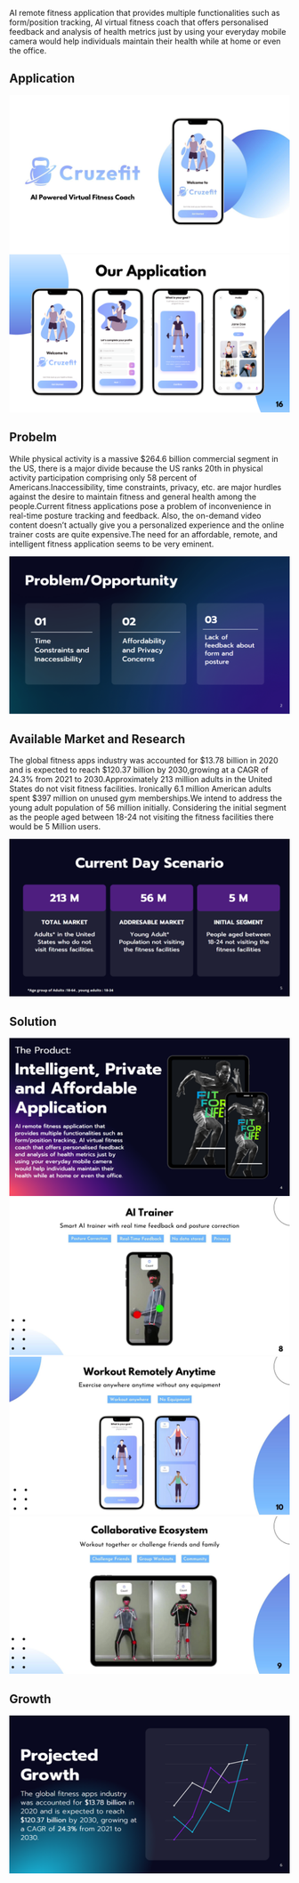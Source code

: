  

  AI remote fitness application that provides multiple functionalities such as form/position tracking, AI virtual fitness coach that offers personalised feedback and analysis of health metrics just by using your everyday mobile camera would help individuals maintain their health while at home or even the office.

## Application

 <img src="snaps/1.jpg">

 <img src="snaps/Copy of Cruzefit Final.png">
 


## Probelm
 
While physical activity is a massive $264.6 billion commercial segment in the US, there is a major divide because the US ranks 20th in physical activity participation comprising only 58 percent of Americans.Inaccessibility, time constraints, privacy, etc. are major hurdles against the desire to maintain fitness and general health among the people.Current fitness applications pose a problem of inconvenience in real-time posture tracking and feedback. Also, the on-demand video content doesn’t actually give you a personalized experience and the online trainer costs are quite expensive.The need for an affordable, remote, and intelligent fitness application seems to be very  eminent.
 
 <img src="snaps/155 (3).png">



## Available Market and Research 

The global fitness apps industry was accounted for $13.78 billion in 2020 and is expected to reach $120.37 billion by 2030,growing at a CAGR of 24.3% from 2021 to 2030.Approximately 213 million adults in the United States do not visit fitness facilities. Ironically 6.1 million American adults spent $397 million on unused gym memberships.We intend to address the young adult population of 56 million initially. Considering the initial segment as the people aged between 18-24 not visiting the fitness facilities there would be 5 Million users.

<img src="snaps/155 (1).png">


## Solution

<img src="snaps/155 (5).png">

<img src="snaps/9.jpg">

<img src="snaps/10.jpg">

<img src="snaps/11.jpg">

## Growth
<img src="snaps/155 (6).png">

 
